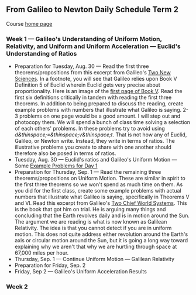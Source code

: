 ## From Galileo to Newton Daily Schedule Term 2

Course [home page](./)

### Week 1 &mdash; Galileo's Understanding of Uniform Motion, Relativity, and Uniform and Uniform Acceleration &mdash; Euclid's Understanding of Ratios

* Preparation for Tuesday, Aug. 30 &mdash; Read the first three theorems/propositions from this excerpt from Galileo's [Two New Sciences](./resources/DialoguesConcerningTwoNewSciences-Excerpt01.pdf). In a footnote, you will see that Galileo relies upon Book V Definition 5 of Euclid wherein Euclid gets very precise about proportionality. Here is an image of the [first page of Book V](./resources/EuclidBookVDefinition5.jpeg). Read the first six definitions critically in tandem with reading the first three theorems. In addition to being prepared to discuss the reading, create example problems with numbers that illustrate what Galileo is saying. 2-3 problems on one page would be a good amount. I will step out and photocopy them. We will spend a bunch of class time solving a selection of each others' problems. In these problems try to avoid using *d&thinspace;=&thinspace;v&thinspace;t*. That is not how any of Euclid, Galileo, or Newton write. Instead, they write in terms of ratios. The illustrative problems you create to share with one another should therefore also be posed in terms of ratios.
* Tuesday, Aug. 30 &mdash; Euclid's ratios and Galileo's Uniform Motion &mdash; Some [Example Problems for Day 1](./examples/Day01Examples.pdf)
* Preparation for Thursday, Sep. 1 &mdash; Read the remaining three theorems/propositions on Uniform Motion. These are similar in spirit to the first three theorems so we won't spend as much time on them. As you did for the first class, create some example problems with actual numbers that illustrate what Galileo is saying, specifically in Theorems V and VI. Read this excerpt from Galileo's [Two Chief World Systems](./resources/DialogueConcerningTheTwoChiefWorldSystems-Excerpt.pdf). This is the book that got him on trial. He is arguing many things and concluding that the Earth revolves daily and is in motion around the Sun. The argument we are reading is what is now known as Galilean Relativity. The idea is that you cannot detect if you are in uniform motion. This does not quite address either revolution around the Earth's axis or circular motion around the Sun, but it is going a long way toward explaining why we aren't that why we are hurtling through space at 67,000 miles per hour.
* Thursday, Sep. 1 &mdash; Continue Uniform Motion &mdash; Galilean Relativity
* Preparation for Friday, Sep. 2
* Friday, Sep 2 &mdash; Galileo's Uniform Acceleration Results

### Week 2